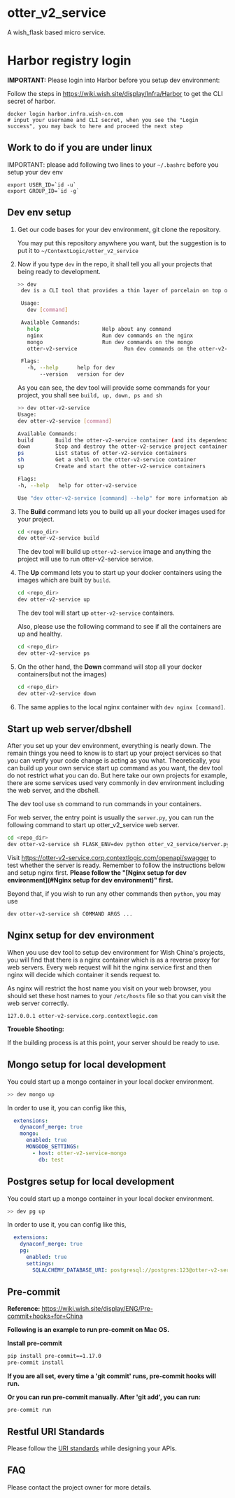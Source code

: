 # otter_v2_service

A wish_flask based micro service.
# Harbor registry login
**IMPORTANT:** Please login into Harbor before you setup dev environment:

Follow the steps in https://wiki.wish.site/display/Infra/Harbor to get the CLI secret of harbor.
```
docker login harbor.infra.wish-cn.com
# input your username and CLI secret, when you see the "Login success", you may back to here and proceed the next step 
```

## Work to do if you are under linux
IMPORTANT: please add following two lines to your `~/.bashrc` before you setup your dev env
```
export USER_ID=`id -u`
export GROUP_ID=`id -g`
```

## Dev env setup

1. Get our code bases for your dev environment, git clone the repository.

   You may put this repository anywhere you want, but the suggestion is to put it to `~/ContextLogic/otter_v2_service`

2. Now if you type `dev` in the repo, it shall tell you all your projects that being ready to development.
   ```bash
   >> dev
    dev is a CLI tool that provides a thin layer of porcelain on top of Docker Compose projects.

    Usage:
      dev [command]

    Available Commands:
      help                    Help about any command
      nginx                   Run dev commands on the nginx
      mongo                   Run dev commands on the mongo
      otter-v2-service               Run dev commands on the otter-v2-service project

    Flags:
      -h, --help      help for dev
          --version   version for dev
   ```

   As you can see, the dev tool will provide some commands for your project, you shall see `build, up, down, ps and sh`

   ```bash
   >> dev otter-v2-service
   Usage:
   dev otter-v2-service [command]

   Available Commands:
   build       Build the otter-v2-service container (and its dependencies)
   down        Stop and destroy the otter-v2-service project container
   ps          List status of otter-v2-service containers
   sh          Get a shell on the otter-v2-service container
   up          Create and start the otter-v2-service containers

   Flags:
   -h, --help   help for otter-v2-service

   Use "dev otter-v2-service [command] --help" for more information about a command.
   ```

3. The **Build** command lets you to build up all your docker images used for your project.

   ```bash
   cd <repo_dir>
   dev otter-v2-service build
   ```

   The dev tool will build up `otter-v2-service` image and anything the project will use to run otter-v2-service service.

4. The **Up** command lets you to start up your docker containers using the images which are built by `build`.

   ```bash
   cd <repo_dir>
   dev otter-v2-service up
   ```

   The dev tool will start up `otter-v2-service` containers.

   Also, please use the following command to see if all the containers are up and healthy.

   ```bash
   cd <repo_dir>
   dev otter-v2-service ps
   ```

5. On the other hand, the **Down** command will stop all your docker containers(but not the images)

   ```bash
   cd <repo_dir>
   dev otter-v2-service down
   ```

6. The same applies to the local nginx container with `dev nginx [command]`.


## Start up web server/dbshell

After you set up your dev environment, everything is nearly down. The remain things you need to know is to start up your project services so that you can verify your code change is acting as you what. Theoretically, you can build up your own service start up command as you want, the dev tool do not restrict what you can do. But here take our own projects for example, there are some services used very commonly in dev environment including the web server, and the dbshell.

The dev tool use `sh` command to run commands in your containers.

For web server, the entry point is usually the `server.py`, you can run the following command to start up otter_v2_service web server.

```bash
cd <repo_dir>
dev otter-v2-service sh FLASK_ENV=dev python otter_v2_service/server.py
```

Visit https://otter-v2-service.corp.contextlogic.com/openapi/swagger to test whether the server is ready. Remember to follow the instructions below and setup nginx first.
**Please follow the "[Nginx setup for dev environment](#Nginx setup for dev environment)" first.**

Beyond that, if you wish to run any other commands then `python`, you may use

```
dev otter-v2-service sh COMMAND ARGS ...
```

## Nginx setup for dev environment

When you use dev tool to setup dev environment for Wish China's projects, you will find that there is a nginx container which is as a reverse proxy for web servers. Every web request will hit the nginx service first and then nginx will decide which container it sends request to.

As nginx will restrict the host name you visit on your web browser, you should set these host names to your `/etc/hosts` file so that you can visit the web server correctly.

```
127.0.0.1 otter-v2-service.corp.contextlogic.com
```

**Troueble Shooting:**

If the building process is at this point, your server should be ready to use.

## Mongo setup for local development

You could start up a mongo container in your local docker environment.
```bash
>> dev mongo up
```
In order to use it, you can config like this,
```yaml
  extensions:
    dynaconf_merge: true
    mongo:
      enabled: true
      MONGODB_SETTINGS:
        - host: otter-v2-service-mongo
          db: test
```

## Postgres setup for local development

You could start up a mongo container in your local docker environment.
```bash
>> dev pg up
```
In order to use it, you can config like this,
```yaml
  extensions:
    dynaconf_merge: true
    pg:
      enabled: true
      settings:
        SQLALCHEMY_DATABASE_URI: postgresql://postgres:123@otter-v2-service-pg:5432/postgres
```

## Pre-commit

**Reference:** https://wiki.wish.site/display/ENG/Pre-commit+hooks+for+China

**Following is an example to run pre-commit on Mac OS.**


**Install pre-commit**

```bash
pip install pre-commit==1.17.0
pre-commit install
```

**If you are all set, every time a 'git commit' runs, pre-commit hooks will run.**

**Or you can run pre-commit manually. After 'git add', you can run:**

```
pre-commit run
```

## Restful URI Standards
Please follow the [URI standards](https://wiki.wish.site/display/WLFE/Restful+URI+Standards+For+Wish+CN)
while designing your APIs. 

## FAQ
Please contact the project owner for more details.
